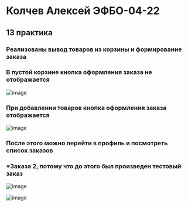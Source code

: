 # Колчев Алексей ЭФБО-04-22

## 13 практика

### Реализованы вывод товаров из корзины и формирование заказа
### В пустой корзине кнопка оформления заказа не отображается

![image](https://github.com/user-attachments/assets/8acff7c1-2581-472d-a837-1991f8ce845a)

### При добавлении товаров кнопка оформления заказа отображается

![image](https://github.com/user-attachments/assets/a8103825-0600-4536-84da-0ad855ffc66d)

### После этого можно перейти в профиль и посмотреть список заказов
### *Заказа 2, потому что до этого был произведен тестовый заказ

![image](https://github.com/user-attachments/assets/d9158535-b4fe-404e-8e43-47dba36c9986)

![image](https://github.com/user-attachments/assets/1d549cd5-32e8-4da7-9c8f-799fbb777b4b)
